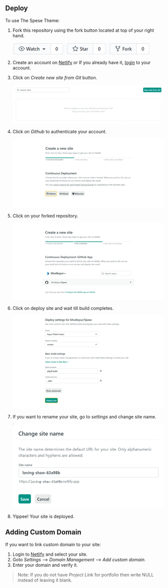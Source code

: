 ## Deploy

To use The Spese Theme:

1. Fork this repository using the fork button located at top of your right hand.
   
    ![Fork Repo](./assets/fork.png)

2. Create an account on [Netlify](https://www.netlify.com/) or If you already have it, [login](https://app.netlify.com/) to your account.
3. Click on *Create new site from Git* button.

    ![Create new site from Git](./assets/new-site-from-git.png)

4. Click on *Github* to authenticate your account.

    ![Github Authentication](./assets/github-deploy.png)

5. Click on your forked repository.

    ![Selecting Forked Repo](./assets/select-repo.png)

6. Click on deploy site and wait till build completes.

    ![Deploying Site](./assets/deploy-site.png)

7. If you want to rename your site, go to *settings* and change site name.

    ![Renaming Site](./assets/rename-site.png)

8. Yippee! Your site is deployed.

## Adding Custom Domain

If you want to link custom domain to your site:

1. Login to [Netlify](https://app.netlify.com/) and select your site.
2. Goto *Settings* --> *Domain Management* --> *Add custom domain*.
3. Enter your domain and verify it.

> Note: If you do not have *Project Link* for portfolio then write NULL instead of leaving it blank.